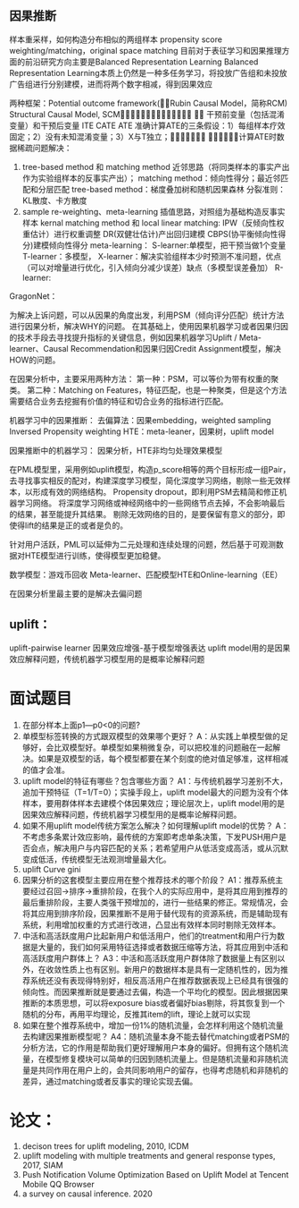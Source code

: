 ## 因果推断
样本重采样，如何构造分布相似的两组样本
propensity score weighting/matching，original space matching
目前对于表征学习和因果推理方面的前沿研究方向主要是Balanced Representation Learning
Balanced Representation Learning本质上仍然是一种多任务学习，将投放广告组和未投放广告组进行分别建模，进而将两个数字相减，得到因果效应

两种框架：Potential outcome framework(􏰊􏰋Rubin Causal Model，简称RCM)
   Structural Causal Model, SCM􏱿􏲀􏱮􏲁􏲂􏲃􏲄􏰘􏰔􏰕􏰡􏰢􏰒􏰓 􏲅􏲆
干预前变量（包括混淆变量）和干预后变量
ITE  CATE  ATE
准确计算ATE的三条假设：1）每组样本疗效固定；2）没有未知混淆变量；3）X与T独立；􏰉􏱦􏴏􏱧􏴫􏳊􏰑
􏱀􏱞􏳏􏳐􏰸􏰹计算ATE时数据稀疏问题解决：
 1. tree-based method 和 matching method 近邻思路（将同类样本的事实产出作为实验组样本的反事实产出）；
  matching method：倾向性得分；最近邻匹配和分层匹配
  tree-based method：梯度叠加树和随机因果森林
    分裂准则：KL散度、卡方散度
 2. sample re-weighting、meta-learning 插值思路，对照组为基础构造反事实样本
 kernal matching method 和 local linear matching: 
 IPW（反倾向性权重估计）进行权重调整
 DR(双健壮估计)产出回归建模
 CBPS(协平衡倾向性得分)建模倾向性得分
 meta-learning：
   S-learner:单模型，把干预当做1个变量
   T-learner：多模型，
   X-learner：解决实验组样本少时预测不准问题，优点（可以对增量进行优化，引入倾向分减少误差）缺点（多模型误差叠加）
   R-learner:

GragonNet：


为解决上诉问题，可以从因果的角度出发，利用PSM（倾向评分匹配）统计方法进行因果分析，解决WHY的问题。
在其基础上，使用因果机器学习或者因果归因的技术手段去寻找提升指标的关键信息，例如因果机器学习Uplift / Meta-learner、Causal Recommendation和因果归因Credit Assignment模型，解决HOW的问题。

在因果分析中，主要采用两种方法：
第一种：PSM，可以等价为带有权重的聚类。
第二种：Matching on Features，特征匹配，也是一种聚类，但是这个方法需要结合业务去挖掘有价值的特征和切合业务的指标进行匹配。

机器学习中的因果推断：
 去偏算法：因果embedding，weighted sampling Inversed Propensity weighting
 HTE：meta-leaner，因果树，uplift model

因果推断中的机器学习：
 因果分析，HTE非均匀处理效果模型

在PML模型里，采用例如uplift模型，构造p_score相等的两个目标形成一组Pair，去寻找事实相反的配对，构建深度学习模型，简化深度学习网络，剔除一些无效样本，以形成有效的网络结构。
	Propensity dropout，即利用PSM去精简和修正机器学习网络。
	将深度学习网络或神经网络中的一些网络节点去掉，不会影响最后的结果，甚至能提升其结果。
	剔除无效网络的目的，是要保留有意义的部分，即使得lift的结果是正的或者是负的。

针对用户活跃，PML可以延伸为二元处理和连续处理的问题，然后基于可观测数据对HTE模型进行训练，使得模型更加稳健。

数学模型：游戏币回收
  Meta-learner、匹配模型HTE和Online-learning（EE）

在因果分析里最主要的是解决去偏问题


## uplift：
uplift-pairwise learner
因果效应增强-基于模型增强表达
uplift model用的是因果效应解释问题，传统机器学习模型用的是概率论解释问题




# 面试题目
1. 在部分样本上面p1—p0<0的问题?
2. 单模型标签转换的方式跟双模型的效果哪个更好？
A：从实践上单模型做的足够好，会比双模型好。单模型如果稍微复杂，可以把校准的问题融在一起解决。如果是双模型的话，每个模型都要在某个刻度的绝对值足够准，这样相减的值才会准。
3. uplift model的特征有哪些？包含哪些方面？
A1：与传统机器学习差别不大，追加干预特征（T=1/T=0）；实操手段上，uplift model最大的问题为没有个体样本，要用群体样本去建模个体因果效应；理论层次上，uplift model用的是因果效应解释问题，传统机器学习模型用的是概率论解释问题。
4. 如果不用uplift model传统方案怎么解决？如何理解uplift model的优势？
A：不考虑多条累计效应影响，最传统的方案即考虑单条决策，下发PUSH用户是否会点，解决用户与内容匹配的关系；若希望用户从低活变成高活，或从沉默变成低活，传统模型无法观测增量最大化。
5. uplift Curve gini
6. 因果分析的这套模型主要应用在整个推荐技术的哪个阶段？
A1：推荐系统主要经过召回→排序→重排阶段，在我个人的实际应用中，是将其应用到推荐的最后重排阶段，主要人类强干预增加的，进行一些结果的修正。常规情况，会将其应用到排序阶段，因果推断不是用于替代现有的资源系统，而是辅助现有系统，利用增加权重的方式进行改进，凸显出有效样本同时剔除无效样本。
7. 中活和高活跃度用户比起新用户和低活用户，他们的treatment和用户行为数据是大量的，我们如何采用特征选择或者数据压缩等方法，将其应用到中活和高活跃度用户群体上？
A3：中活和高活跃度用户群体除了数据量上有区别以外，在收敛性质上也有区别。新用户的数据样本是具有一定随机性的，因为推荐系统还没有表现得特别好，相反高活用户在推荐数据表现上已经具有很强的倾向性。而因果推断就是要通过去偏，构造一个平均化的模型。因此根据因果推断的本质思想，可以将exposure bias或者偏好bias剔除，将其恢复到一个随机的分布，再用平均理论，反推其item的lift，理论上就可以实现
8. 如果在整个推荐系统中，增加一份1%的随机流量，会怎样利用这个随机流量去构建因果推断模型呢？
A4：随机流量本身不能去替代matching或者PSM的分析方法，它的作用是帮助我们更好理解用户本身的偏好。但拥有这个随机流量，在模型修复模块可以简单的归因到随机流量上。但是随机流量和非随机流量是共同作用在用户上的，会共同影响用户的留存，也得考虑随机和非随机的差异，通过matching或者反事实的理论实现去偏。



# 论文：
1. decison trees for uplift modeling, 2010, ICDM
2. uplift modeling with multiple treatments and general response types, 2017, SIAM
3. Push Notification Volume Optimization Based on Uplift Model at Tencent Mobile QQ Browser
4. a survey on causal inference. 2020





